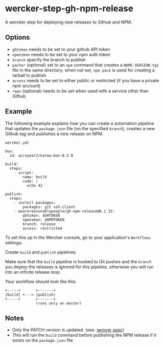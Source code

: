 # wercker-step-gh-npm-release

A wercker step for deploying new releases to Github and NPM.

## Options

* `ghtoken` needs to be set to your github API token
* `npmtoken` needs to be set to your npm auth token
* `branch` specify the branch to publish
* `packer` (optional) set to an `npm` command that creates a `NAME-VERSION.tgz` file in the same directory. when not set, `npm pack` is used for creating a tarball to publish
* `access` needs to be set to either public or restricted (if you have a private npm account)
* `repo` (optional) needs to be set when used with a service other than Github

## Example

The following example explains how you can create a automation pipeline that updates the `package.json` file (on the specified `branch`), creates a new Github tag and publishes a new release on NPM.

`wercker.yml`

```
box:
  id: acroyear2/karma-box:8.5.0

build:
  steps:
    - script:
        name: build
        code: |
          echo 42

publish:
  steps:
    - install-packages:
        packages: git ssh-client
    - wearereasonablepeople/gh-npm-release@0.1.15:
        ghtoken: $GHTOKEN
        npmtoken: $NPMTOKEN
        branch: release
        access: restricted
```

To set this up in the Wercker console, go to your application's `Workflows` settings:

Create `build` and `publish` pipelines.

Make sure that the `build` pipeline is hooked to Git pushes and the `branch` you deploy the releases is ignored for this pipeline, otherwise you will run into an infinite release loop.

Your workflow should look like this:

```
+-----+       +-------+
|build| +---> |publish|
+-----+       +-------+
              (runs only on master)
```

## Notes

* Only the PATCH version is updated. (see: [semver spec](https://semver.org/))
* This will run the `build` command before publishing the NPM release if it exists on the `package.json` file
